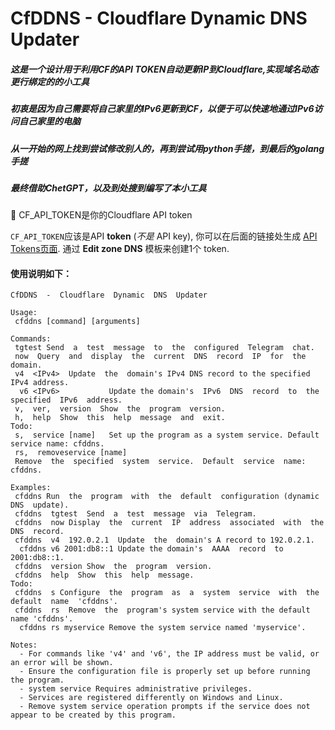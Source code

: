 # CfDDNS - Cloudflare Dynamic DNS Updater
##### 这是一个设计用于利用CF的API TOKEN自动更新IP到Cloudflare,实现域名动态更行绑定的的小工具
##### 初衷是因为自己需要将自己家里的IPv6更新到CF，以便于可以快速地通过IPv6访问自己家里的电脑
##### 从一开始的网上找到尝试修改别人的，再到尝试用python手搓，到最后的golang手搓
##### 最终借助ChetGPT，以及到处搜到编写了本小工具
  
🔑 CF_API_TOKEN是你的Cloudflare API token
  
`CF_API_TOKEN`应该是API **token** (_不是_ API key), 你可以在后面的链接处生成 [API Tokens页面](https://dash.cloudflare.com/profile/api-tokens). 通过 **Edit zone DNS** 模板来创建1个 token. 
  
#### 使用说明如下：
```shell
CfDDNS  -  Cloudflare  Dynamic  DNS  Updater
  
Usage:
 cfddns [command] [arguments]
  
Commands:
 tgtest Send  a  test  message  to  the  configured  Telegram  chat.
 now  Query  and  display  the  current  DNS  record  IP  for  the  domain.
 v4  <IPv4>  Update  the  domain's IPv4 DNS record to the specified IPv4 address.
  v6 <IPv6>           Update the domain's  IPv6  DNS  record  to  the  specified  IPv6  address.
 v,  ver,  version  Show  the  program  version.
 h,  help  Show  this  help  message  and  exit.
Todo:
 s,  service [name]   Set up the program as a system service. Default service name: cfddns.
 rs,  removeservice [name]
 Remove  the  specified  system  service.  Default  service  name:  cfddns.
  
Examples:
 cfddns Run  the  program  with  the  default  configuration (dynamic DNS  update).
 cfddns  tgtest  Send  a  test  message  via  Telegram.
 cfddns  now Display  the  current  IP  address  associated  with  the  DNS  record.
 cfddns  v4  192.0.2.1  Update  the  domain's A record to 192.0.2.1.
  cfddns v6 2001:db8::1 Update the domain's  AAAA  record  to  2001:db8::1.
 cfddns  version Show  the  program  version.
 cfddns  help  Show  this  help  message.
Todo:
 cfddns  s Configure  the  program  as  a  system  service  with  the  default  name  'cfddns'.
 cfddns  rs  Remove  the  program's system service with the default name 'cfddns'.
  cfddns rs myservice Remove the system service named 'myservice'.
  
Notes:
  - For commands like 'v4' and 'v6', the IP address must be valid, or an error will be shown.
  - Ensure the configuration file is properly set up before running the program.
  - system service Requires administrative privileges.
  - Services are registered differently on Windows and Linux.
  - Remove system service operation prompts if the service does not appear to be created by this program.
```